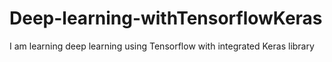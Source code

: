 # Deep-learning-withTensorflowKeras
I am learning deep learning using Tensorflow with integrated Keras library
